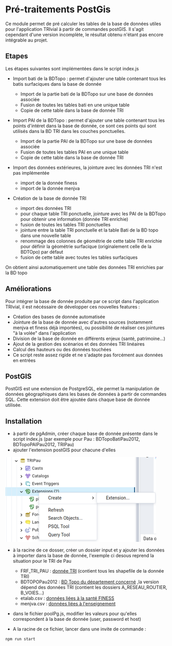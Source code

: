# Pré-traitements PostGis

Ce module permet de pré calculer les tables de la base de données utiles pour l'application TRIvial à partir de commandes postGIS.
Il s'agit cependant d'une version incomplète, le résultat obtenu n'étant pas encore intégrable au projet.

## Etapes

Les étapes suivantes sont implémentées dans le script index.js

- Import bati de la BDTopo : permet d'ajouter une table contenant tous les batis surfaciques dans la base de donnée

    - Import de la partie bati de la BDTopo sur une base de données associée
    - Fusion de toutes les tables bati en une unique table 
    - Copie de cette table dans la base de donnée TRI

- Import PAI de la BDTopo : permet d'ajouter une table contenant tous les points d'intéret dans la base de donnée, ce sont ces points qui sont utilisés dans la BD TRI dans les couches ponctuelles.

    - Import de la partie PAI de la BDTopo sur une base de données associée
    - Fusion de toutes les tables PAI en une unique table 
    - Copie de cette table dans la base de donnée TRI

- Import des données extérieures, la jointure avec les données TRI n'est pas implémentée

    - import de la donnée finess
    - import de la donnée menjva

- Création de la base de donnée TRI

    - import des données TRI
    - pour chaque table TRI ponctuelle, jointure avec les PAI de la BDTopo pour obtenir une information (donnée TRI enrichie)
    - fusion de toutes les tables TRI ponctuelles 
    - jointure entre la table TRI ponctuelle et la table Bati de la BD topo dans une nouvelle table
    - renommage des colonnes de géométrie de cette table TRI enrichie pour définir la géométrie surfacique (originalement celle de la BDTOpo) par défaut
    - fusion de cette table avec toutes les tables surfaciques

On obtient ainsi automatiquement une table des données TRI enrichies par la BD topo

## Améliorations

Pour intégrer la base de donnée produite par ce script dans l'application TRIvial, il est nécéssaire de développer ces nouvelles features :

- Création des bases de donnée automatisée
- Jointure de la base de donnée avec d'autres sources (notamment menjva et finess déjà importées), ou possibilité de réaliser ces jointures "à la volée" dans l'application
- Division de la base de donnée en différents enjeux (santé, patrimoine...)
- Ajout de la gestion des scénarios et des données TRI linéaires 
- Calcul des hauteurs ou des données touchées
- Ce script reste assez rigide et ne s'adapte pas forcément aux données en entrées

## PostGIS

PostGIS est une extension de PostgreSQL, ele permet la manipulation de données géographiques dans les bases de données à partir de commandes SQL. Cette extension doit être ajoutée dans chaque base de donnée utilisée.

## Installation

- à partir de pgAdmin, créer chaque base de donnée présente dans le script index.js (par exemple pour Pau : BDTopoBatiPau2012, BDTopoPAIPau2012, TRIPau)
- ajouter l'extension postGIS pour chacune d'elles

![adding extension](./images/extension.png)

- à la racine de ce dosser, créer un dossier input et y ajouter les données à importer dans la base de donnée, l'exemple ci desous reprend la situation pour le TRI de Pau

    - FRF_TRI_PAU : [donnée TRI](https://www.georisques.gouv.fr/donnees/bases-de-donnees/zonages-inondation-rapportage-2020) (contient tous les shapefile de la donnée TRI)
    - BDTOPOPau2012 : [BD Topo du département concerné](https://geoservices.ign.fr/bdtopo) ,la version dépend des données TRI (contient les dossiers A_RESEAU_ROUTIER, B_VOIES...)
    - etalab.csv : [données liées à la santé FINESS](https://www.data.gouv.fr/fr/datasets/finess-extraction-du-fichier-des-etablissements/)
    - menjva.csv : [données liées à l'enseignement](https://data.education.gouv.fr/explore/dataset/fr-en-adresse-et-geolocalisation-etablissements-premier-et-second-degre/table/?disjunctive.nature_uai&disjunctive.nature_uai_libe&disjunctive.code_departement&disjunctive.code_region&disjunctive.code_academie&disjunctive.secteur_prive_code_type_contrat&disjunctive.secteur_prive_libelle_type_contrat&disjunctive.code_ministere&disjunctive.libelle_ministere)

- dans le fichier poolPg.js, modifier les valeurs pour qu'elles correspondent à la base de donnée (user, password et host) 
- A la racine de ce fichier, lancer dans une invite de commande :
```
npm run start
```





